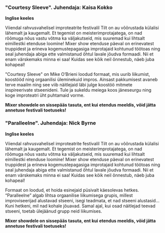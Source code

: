 ### "Courtesy Sleeve". Juhendaja: Kaisa Kokko

**Inglise keeles**

Viiendal rahvusvahelisel improteatrite festivalil Tilt on au võõrustada
külalisi lähemalt ja kaugemalt. Et tegemist on meisterimprotajatega,
on nad rõõmuga nõus vastu võtma ka väljakutseid, mis suuremad kui lihtsalt
eimillestki etenduse loomine! Mixer show etenduse päeval on erinevatest
truppidest ja erineva kogemustepagasiga improtajaid kohtunud töötoas ning seal
juhendaja abiga ette valmistanud õhtul lavale jõudva formaadi. Nii et enam
värskemaks minna ei saa! Kuidas see kõik neil õnnestub, näeb juba kohapeal!

"Courtesy Sleeve" on Mike O’Brieni loodud formaat, mis uurib liikumist,
koostööd ning orgaanilisi üleminekuid impros. Ainsast pakkumisest avaneb
terve maailm ning see viib näitlejaid läbi julge koostöö mitmete inspireerivate
stseenideni. Tule ja sukeldu meiega koos jäneseurgu ning koge improteatri üht
puhtamaid vorme. 

**Mixer showdele on sissepääs tasuta, ent kui etendus meeldis, võid
jätta annetuse festivali toetuseks!**

### "Paralleelne". Juhendaja: Nick Byrne

**Inglise keeles**

Viiendal rahvusvahelisel improteatrite festivalil Tilt on au võõrustada külalisi
lähemalt ja kaugemalt. Et tegemist on meisterimprotajatega, on nad rõõmuga nõus
vastu võtma ka väljakutseid, mis suuremad kui lihtsalt eimillestki etenduse loomine!
Mixer show etenduse päeval on erinevatest truppidest ja erineva kogemustepagasiga
improtajaid kohtunud töötoas ning seal juhendaja abiga ette valmistanud õhtul lavale
jõudva formaadi. Nii et enam värskemaks minna ei saa! Kuidas see kõik neil õnnestub,
näeb juba kohapeal!

Formaat on loodud, et hoida esinejaid püsivalt käesolevas hetkes. “Paralleelne”
algab lihtsa orgaanilise liikumisega grupis, millest improviseerijad alustavad stseeni,
isegi teadmata, et nad stseeni alustasid… Kuni hetkeni, mil nad kohale jõuavad. Samal
ajal, kui osad näitlejad teevad stseeni, toetab ülejäänud grupp neid liikumises.

**Mixer showdele on sissepääs tasuta, ent kui etendus meeldis, võid
jätta annetuse festivali toetuseks!**

